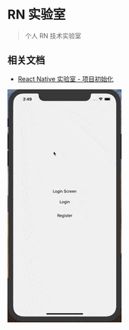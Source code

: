 # RN 实验室
> 个人 RN 技术实验室

## 相关文档
- [React Native 实验室 - 项目初始化](./docs/1.项目初始化.md)

![demo1](./docs/images/demo1/demo.gif)